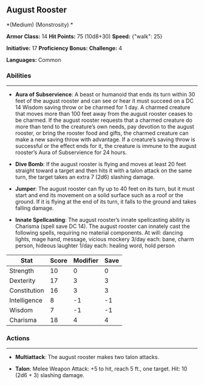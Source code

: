 ## August Rooster
*(Medium) (Monstrosity) *

**Armor Class:** 14
**Hit Points:** 75 (10d8+30)
**Speed:** {"walk": 25}

**Initiative:** 17
**Proficiency Bonus:**
**Challenge:** 4

**Languages:** Common

### Abilities
 --- 
- **Aura of Subservience**: A beast or humanoid that ends its turn within 30 feet of the august rooster and can see or hear it must succeed on a DC 14 Wisdom saving throw or be charmed for 1 day. A charmed creature that moves more than 100 feet away from the august rooster ceases to be charmed. If the august rooster requests that a charmed creature do more than tend to the creature’s own needs, pay devotion to the august rooster, or bring the rooster food and gifts, the charmed creature can make a new saving throw with advantage. If a creature’s saving throw is successful or the effect ends for it, the creature is immune to the august rooster’s Aura of Subservience for 24 hours.

- **Dive Bomb**: If the august rooster is flying and moves at least 20 feet straight toward a target and then hits it with a talon attack on the same turn, the target takes an extra 7 (2d6) slashing damage.

- **Jumper**: The august rooster can fly up to 40 feet on its turn, but it must start and end its movement on a solid surface such as a roof or the ground. If it is flying at the end of its turn, it falls to the ground and takes falling damage.

- **Innate Spellcasting**: The august rooster’s innate spellcasting ability is Charisma (spell save DC 14). The august rooster can innately cast the following spells, requiring no material components.
At will: dancing lights, mage hand, message, vicious mockery
3/day each: bane, charm person, hideous laughter
1/day each: healing word, hold person



| Stat | Score | Modifier | Save |
| ---- | ---- | ---- | ---- |
| Strength | 10 | 0 | 0 |
| Dexterity | 17 | 3 | 3 |
| Constitution | 16 | 3 | 3 |
| Intelligence | 8 | -1 | -1 |
| Wisdom | 7 | -1 | -1 |
| Charisma | 18 | 4 | 4 |

### Actions
 --- 
- **Multiattack**: The august rooster makes two talon attacks.

- **Talon**: Melee Weapon Attack: +5 to hit, reach 5 ft., one target. Hit: 10 (2d6 + 3) slashing damage.

